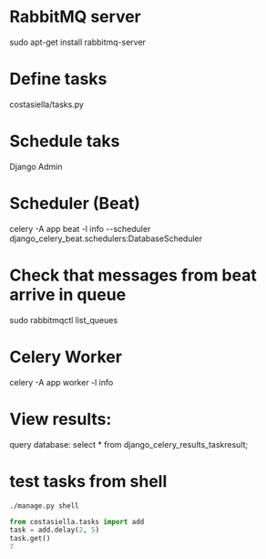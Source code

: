 # RabbitMQ server

sudo apt-get install rabbitmq-server

# Define tasks

costasiella/tasks.py

# Schedule taks

Django Admin

# Scheduler (Beat)

celery -A app beat -l info --scheduler django_celery_beat.schedulers:DatabaseScheduler

# Check that messages from beat arrive in queue

sudo rabbitmqctl list_queues

# Celery Worker

celery -A app worker -l info

# View results:

query database:
select * from django_celery_results_taskresult;

# test tasks from shell

`./manage.py shell`

```python
from costasiella.tasks import add
task = add.delay(2, 5)
task.get()
7
```
